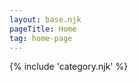 ```yaml
---
layout: base.njk
pageTitle: Home
tag: home-page
---
```

<!-- ![hero image](static/images/20230827_103740.jpg) -->
{% include 'category.njk' %}